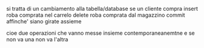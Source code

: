 si tratta di un cambiamento alla tabella/database
se un cliente compra
insert roba comprata nel carrelo
delete roba comprata dal magazzino
commit affinche' siano girate assieme

cioe due operazioni che vanno messe insieme contemporaneanemtne e se non va una non va l'altra
